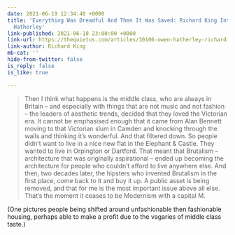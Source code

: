 ```yaml
---
date: 2021-06-19 12:34:40 +0000
title: 'Everything Was Dreadful And Then It Was Saved: Richard King Interviews Owen
  Hatherley'
link-published: 2021-06-18 23:00:00 +0000
link-url: https://thequietus.com/articles/30106-owen-hatherley-richard-king-clean-living-under-difficult-circumstances-interview
link-author: Richard King
mb-cat: ''
hide-from-twitter: false
is_reply: false
is_like: true

---
```

> Then I think what happens is the middle class, who are always in Britain – and especially with things that are not music and not fashion – the leaders of aesthetic trends, decided that they loved the Victorian era. It cannot be emphasised enough that it came from Alan Bennett moving to that Victorian slum in Camden and knocking through the walls and thinking it’s wonderful. And that filtered down. So people didn’t want to live in a nice new flat in the Elephant & Castle. They wanted to live in Orpington or Dartford. That meant that Brutalism – architecture that was originally aspirational – ended up becoming the architecture for people who couldn’t afford to live anywhere else. And then, two decades later, the hipsters who invented Brutalism in the first place, come back to it and buy it up. A public asset is being removed, and that for me is the most important issue above all else. That’s the moment it ceases to be Modernism with a capital M.

(One pictures people being shifted around unfashionable then fashionable housing, perhaps able to make a profit due to the vagaries of middle class taste.)